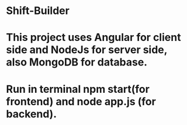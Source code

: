 # Shift-Builder

# This project uses Angular for client side and NodeJs for server side, also MongoDB for database.

# Run in terminal npm start(for frontend) and node app.js (for backend).
 
